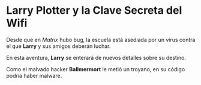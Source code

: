 # Larry Plotter y la Clave Secreta del Wifi

Desde que en *Matrix* hubo bug, la escuela está asediada por un virus
contra el que **Larry** y sus amigos deberán luchar.

En esta aventura, **Larry** se enterará de nuevos detalles sobre su destino.

Como el malvado hacker **Ballmermort** le metió un troyano, en su código 
podría haber malware.

